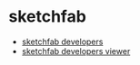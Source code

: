 # sketchfab


* [sketchfab developers](https://sketchfab.com/developers)
* [sketchfab developers viewer](https://sketchfab.com/developers/viewer)
